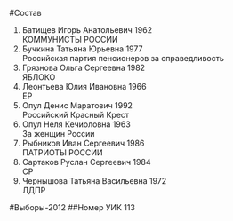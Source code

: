 #Состав
1. Батищев Игорь Анатольевич 1962   
    КОММУНИСТЫ РОССИИ
2. Бучкина Татьяна Юрьевна 1977   
    Российская партия пенсионеров за справедливость
3. Грязнова Ольга Сергеевна 1982   
    ЯБЛОКО
4. Леонтьева Юлия Ивановна 1966   
    ЕР
5. Опул Денис Маратович 1992   
    Российский Красный Крест
6. Опул Неля Кечиоловна 1963   
    За женщин России
7. Рыбников Иван Сергеевич 1986   
    ПАТРИОТЫ РОССИИ
8. Сартаков Руслан Сергеевич 1984   
    СР
9. Чернышова Татьяна Васильевна 1972   
    ЛДПР

#Выборы-2012
##Номер УИК
113